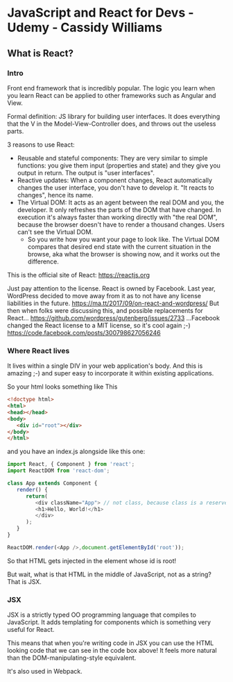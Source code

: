 # JavaScript and React for Devs - Udemy - Cassidy Williams

## What is React?
### Intro
Front end framework that is incredibly popular. The logic you learn when you learn React can be applied to other frameworks such as Angular and View.

Formal definition: JS library for building user interfaces.
It does everything that the V in the Model-View-Controller does, and throws out the useless parts.

3 reasons to use React:
* Reusable and stateful components: They are very similar to simple functions: you give them input (properties and state) and they give you output in return. The output is "user interfaces".
* Reactive updates: When a component changes, React automatically changes the user interface, you don't have to develop it. "It reacts to changes", hence its name.
* The Virtual DOM: It acts as an agent between the real DOM and you, the developer. It only refreshes the parts of the DOM that have changed. In execution it's always faster than working directly with "the real DOM", because the browser doesn't have to render a thousand changes. Users can't see the Virtual DOM.
   - So you write how you want your page to look like. The Virtual DOM compares that desired end state with the current situation in the browse, aka what the browser is showing now, and it works out the difference.

This is the official site of React: https://reactjs.org

Just pay attention to the license. React is owned by Facebook. Last year, WordPress decided to move away from it as to not have any license liabilities in the future.
https://ma.tt/2017/09/on-react-and-wordpress/
But then when folks were discussing this, and possible replacements for React...
https://github.com/wordpress/gutenberg/issues/2733
...Facebook changed the React license to a MIT license, so it's cool again ;-)
https://code.facebook.com/posts/300798627056246

### Where React lives
It lives within a single DIV in your web application's body. And this is amazing ;-) and super easy to incorporate it within existing applications.

So your html looks something like This
``` html
<!doctype html>
<html>
<head></head>
<body>
   <div id="root"></div>
</body>
</html>

```
and you have an index.js alongside like this one:
``` JavaScript
import React, { Component } from 'react';
import ReactDOM from 'react-dom';

class App extends Component {
   render() {
      return(
         <div className="App"> // not class, because class is a reserved JS word
         <h1>Hello, World!</h1>
         </div>
      );
   }
}

ReactDOM.render(<App />,document.getElementById('root'));
```
So that HTML gets injected in the element whose id is root!

But wait, what is that HTML in the middle of JavaScript, not as a string? That is JSX.

### JSX
JSX is a strictly typed OO programming language that compiles to JavaScript. It adds templating for components which is something very useful for React.

This means that when you're writing code in JSX you can use the HTML looking code that we can see in the code box above! It feels more natural than the DOM-manipulating-style equivalent.

It's also used in Webpack.
